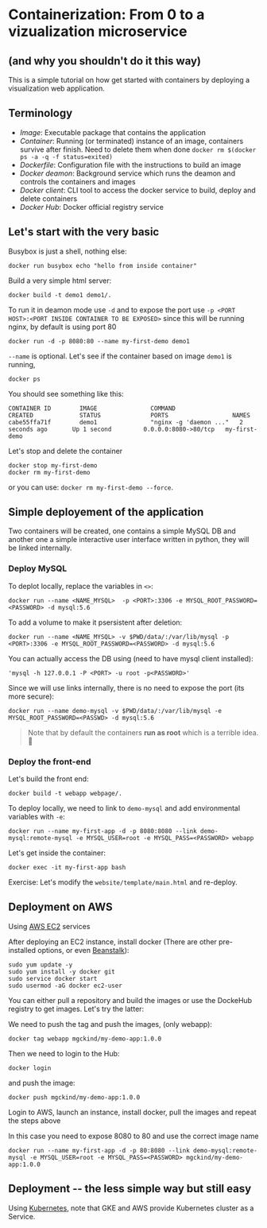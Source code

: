 # Containerization: From 0 to a vizualization microservice
## (and why you shouldn't do it this way)

This is a simple tutorial on how get started with containers by deploying a visualization web application.

## Terminology
- *Image*: Executable package that contains the application 
- *Container*: Running (or terminated) instance of an image, containers survive after finish. Need to delete them when done
    ``` docker rm $(docker ps -a -q -f status=exited) ```
- *Dockerfile*: Configuration file with the instructions to build an image
- *Docker deamon*: Background service which runs the deamon and controls the containers and images
- *Docker client*: CLI tool to access the docker service to build, deploy and delete containers 
- *Docker Hub*: Docker official registry service

## Let's start with the very basic

Busybox is just a shell, nothing else:

    docker run busybox echo "hello from inside container"

Build a very simple html server:

    docker build -t demo1 demo1/.
    
To run it in deamon mode use `-d` and to expose the port use `-p <PORT HOST>:<PORT INSIDE CONTAINER TO BE EXPOSED>` since this will be running nginx, by default is using port 80

    docker run -d -p 8080:80 --name my-first-demo demo1 
    
`--name` is optional. Let's see if the container based on image `demo1` is running, 

    docker ps

You should see something like this:
```
CONTAINER ID        IMAGE               COMMAND                  CREATED             STATUS              PORTS                  NAMES
cabe55ffa71f        demo1               "nginx -g 'daemon ..."   2 seconds ago       Up 1 second         0.0.0.0:8080->80/tcp   my-first-demo
```
Let's stop and delete the container

    docker stop my-first-demo
    docker rm my-first-demo

or you can use: `docker rm my-first-demo --force`.


## Simple deployement of the application

Two containers will be created, one contains a simple MySQL DB and another one a simple interactive user interface written in python, they will be linked internally.

### Deploy MySQL

To deplot locally, replace the variables in `<>`:

    docker run --name <NAME_MYSQL>  -p <PORT>:3306 -e MYSQL_ROOT_PASSWORD=<PASSWORD> -d mysql:5.6

To add a volume to make it psersistent after deletion:

    docker run --name <NAME_MYSQL> -v $PWD/data/:/var/lib/mysql -p <PORT>:3306 -e MYSQL_ROOT_PASSWORD=<PASSWORD> -d mysql:5.6
    
You can actually access the DB using (need to have mysql client installed):

    'mysql -h 127.0.0.1 -P <PORT> -u root -p<PASSWORD>'
    
Since we will use links internally, there is no need to expose the port (its more secure):

    docker run --name demo-mysql -v $PWD/data/:/var/lib/mysql -e MYSQL_ROOT_PASSWORD=<PASSWD> -d mysql:5.6
    
    
> Note that by default the containers **run as root** which is a terrible idea. :grimacing: 

### Deploy the front-end

Let's build the front end:

    docker build -t webapp webpage/.

To deploy locally, we need to link to `demo-mysql` and add environmental variables with `-e`:
    
    docker run --name my-first-app -d -p 8080:8080 --link demo-mysql:remote-mysql -e MYSQL_USER=root -e MYSQL_PASS=<PASSWORD> webapp

Let's get inside the container:

    docker exec -it my-first-app bash
    
Exercise: Let's modify the `website/template/main.html` and re-deploy.



## Deployment on AWS

Using [AWS EC2](https://github.com/mgckind/container_demo.git) services 

After deploying an EC2 instance, install docker (There are other pre-installed options, or even [Beanstalk](https://aws.amazon.com/elasticbeanstalk/)):

    sudo yum update -y
    sudo yum install -y docker git
    sudo service docker start
    sudo usermod -aG docker ec2-user

You can either pull a repository and build the images or use the DockeHub registry to get images. Let's try the latter:

We need to push the tag and push the images, (only webapp):

    docker tag webapp mgckind/my-demo-app:1.0.0
    
Then we need to login to the Hub:

    docker login
    
and push the image:

    docker push mgckind/my-demo-app:1.0.0
    
Login to AWS, launch an instance, install docker, pull the images and repeat the steps above

In this case you need to expose 8080 to 80 and use the correct image name

    docker run --name my-first-app -d -p 80:8080 --link demo-mysql:remote-mysql -e MYSQL_USER=root -e MYSQL_PASS=<PASSWORD> mgckind/my-demo-app:1.0.0


## Deployment -- the less simple way but still easy

Using [Kubernetes](https://kubernetes.io/), note that GKE and AWS provide Kubernetes cluster as a Service.

